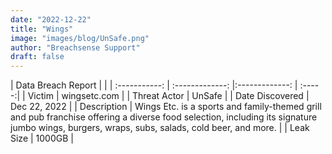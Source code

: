 ```yaml
---
date: "2022-12-22"
title: "Wings"
image: "images/blog/UnSafe.png"
author: "Breachsense Support"
draft: false
---
```


| Data Breach Report           |              | 
| :-----------: | :-------------:     |:-------------:    | :-----:|
| Victim      | wingsetc.com      | 
| Threat Actor      | UnSafe      | 
| Date Discovered      | Dec 22, 2022      | 
| Description      | Wings Etc. is a sports and family-themed grill and pub franchise offering a diverse food selection, including its signature jumbo wings, burgers, wraps, subs, salads, cold beer, and more.      | 
| Leak Size      | 1000GB      | 

